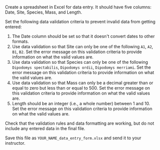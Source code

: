 <!-- ---
layout: exercise
topic: QAQC
title: Data entry validation in Excel
language: SQL
--- -->

Create a spreadsheet in Excel for data entry. It should have five columns: Date, Site, Species, Mass, and Length.

Set the following data validation criteria to prevent invalid data from getting entered:

1. The Date column should be set so that it doesn't convert dates to other formats.
2. Use data validation so that Site can only be one of the following `A1`, `A2`, `B1`, `B2`. Set the error message on this validation criteria to provide information on what the valid values are.
3. Use data validation so that Species can only be one of the following `Dipodomys spectabilis`, `Dipodomys ordii`, `Dipodomys merriami`. Set the error message on this validation criteria to provide information on what the valid values are.
4. Use data validation so that Mass can only be a decimal greater than or equal to zero but less than or equal to 500. Set the error message on this validation criteria to provide information on what the valid values are.
5. Length should be an integer (i.e., a whole number) between 1 and 10. Set the error message on this validation criteria to provide information on what the valid values are.

Check that the validation rules and data formatting are working, but do not include any entered data in the final file.

Save this file as `YOUR_NAME_data_entry_form.xlsx` and send it to your instructor.

